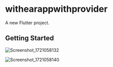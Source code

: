 # withearappwithprovider

A new Flutter project.

## Getting Started

![Screenshot_1721058132](https://github.com/user-attachments/assets/1190b06e-81b7-436f-a8bd-27130aa38a87)

![Screenshot_1721058140](https://github.com/user-attachments/assets/4ffd6c92-2b19-44c2-9edb-f4a115b5b0c1)

